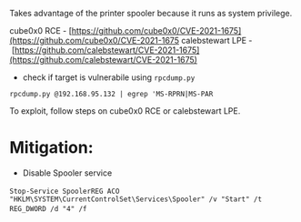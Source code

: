 Takes advantage of the printer spooler because it runs as system privilege.  

cube0x0 RCE - [https://github.com/cube0x0/CVE-2021-1675](https://github.com/cube0x0/CVE-2021-1675
calebstewart LPE - [https://github.com/calebstewart/CVE-2021-1675](https://github.com/calebstewart/CVE-2021-1675)

- check if target is vulnerabile using `rpcdump.py`​  

`rpcdump.py @192.168.95.132 | egrep 'MS-RPRN|MS-PAR`

To exploit, follow steps on cube0x0 RCE or calebstewart LPE.  

# Mitigation:

- Disable Spooler service

`Stop-Service Spooler`​
`REG ACO "HKLM\SYSTEM\CurrentControlSet\Services\Spooler" /v "Start" /t REG_DWORD /d "4" /f`​